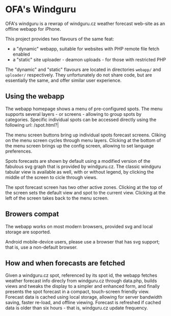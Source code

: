 OFA's Windguru
==============

OFA's windguru is a rewrap of windguru.cz weather forecast web-site
as an offline webapp for iPhone.

This project provides two flavours of the same feat:

* a "dynamic" webapp, suitable for websites with PHP remote file fetch enabled
* a "static" site uploader - deamon uploads - for those with restricted PHP

The "dynamic" and "static" flavours are located in directories ``webapp/``
and ``uploader/`` respectively.  They unfortunately do not share code,
but are essentially the same, and offer similar user experience.


Using the webapp
----------------

The webapp homepage shows a menu of pre-configured spots.  The menu supports
several layers - or screens - allowing to group spots by categories.  Specific
individual spots can be accessed directly using the following url:
<website>/spot.html?<spot id>|<spot name>


The menu screen buttons bring up individual spots forecast screens.  Cliking 
on the menu screen cycles through menu layers.  Clicking at the bottom of the
menu screen brings up the config screen, allowing to set language preferences.

Spots forecasts are shown by default using a modified version of the fabulous
svg graph that is provided by windguru.cz.  The classic windguru tabular view
is available as well, with or without legend, by clicking the middle of the
screen to cicle through views.

The spot forecast screen has two other active zones.  Clicking at the top of
the screen sets the default view and spot to the current view.  Clicking at the
left of the screen takes back to the menu screen.


Browers compat
--------------

The webapp works on most modern browsers, provided svg and local storage
are soported.

Android mobile-device users, please use a browser that has svg support;
that is, use a non-default browser.


How and when forecasts are fetched
----------------------------------

Given a windguru.cz spot, referenced by its spot id, the webapp fetches
weather forecast info direcly from windguru.cz through data.php, builds views
and tweaks the display to a simpler and enhanced form, and finally presents the
spot forecast in a compact, touch-screen friendly view.  Forecast data is
cached using local storage, allowing for server bandwidth saving, faster
re-load, and offline viewing.  Forecast is refreshed if cached data is older
than six hours - that is, windguru.cz update frequency.

